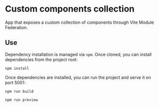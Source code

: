 # Custom components collection

App that exposes a custom collection of components through Vite Module Federation.

## Use

Dependency installation is managed via `npm`. Once cloned, you can install dependencies from the project root:

```shell
npm install
```

Once dependencies are installed, you can run the project and serve it on port 5001:

```shell
npm run build
```

```shell
npm run preview
```